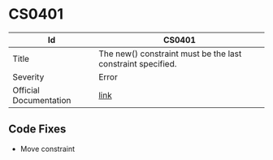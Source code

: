 # CS0401

| Id                     | CS0401                                                            |
| ---------------------- | ----------------------------------------------------------------- |
| Title                  | The new\(\) constraint must be the last constraint specified\.    |
| Severity               | Error                                                             |
| Official Documentation | [link](http://docs.microsoft.com/en-us/dotnet/csharp/misc/cs0401) |

## Code Fixes

* Move constraint

